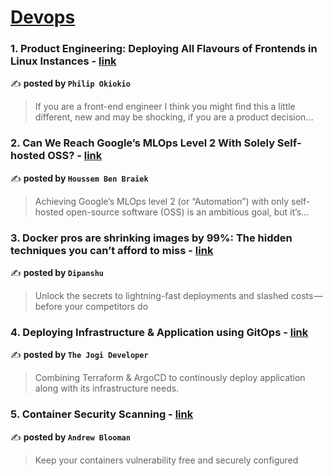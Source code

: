 
<h1><a href=https://medium.com/tag/devops/recommended target="_blank" rel="noopener noreferrer">Devops</a></h1>
<h3>1. Product Engineering: Deploying All Flavours of Frontends in Linux Instances - <a href="https://medium.com/@philipokiokio/product-engineering-deploying-all-flavours-of-frontends-in-linux-instances-0e0e5d36fe49" target="_blank" rel="noopener noreferrer">link</a></h3>

✍️ **posted by `Philip Okiokio`**

<blockquote>If you are a front-end engineer I think you might find this a little different, new and may be shocking, if you are a product decision…</blockquote>

<h3>2. Can We Reach Google’s MLOps Level 2 With Solely Self-hosted OSS? - <a href="https://medium.com/towards-artificial-intelligence/can-we-reach-googles-mlops-level-2-with-solely-self-hosted-oss-e61562c8883e" target="_blank" rel="noopener noreferrer">link</a></h3>

✍️ **posted by `Houssem Ben Braiek`**

<blockquote>Achieving Google’s MLOps level 2 (or “Automation”) with only self-hosted open-source software (OSS) is an ambitious goal, but it’s…</blockquote>

<h3>3. Docker pros are shrinking images by 99%: The hidden techniques you can’t afford to miss - <a href="https://medium.com/aws-in-plain-english/docker-pros-are-shrinking-images-by-99-the-hidden-techniques-you-cant-afford-to-miss-a70ee26b4cbf" target="_blank" rel="noopener noreferrer">link</a></h3>

✍️ **posted by `Dipanshu ‎`**

<blockquote>Unlock the secrets to lightning-fast deployments and slashed costs — before your competitors do</blockquote>

<h3>4. Deploying Infrastructure & Application using GitOps - <a href="https://medium.com/@thejogi/deploying-infrastructure-application-using-gitops-862fc89b6325" target="_blank" rel="noopener noreferrer">link</a></h3>

✍️ **posted by `The Jogi Developer`**

<blockquote>Combining Terraform & ArgoCD to continously deploy application along with its infrastructure needs.</blockquote>

<h3>5. Container Security Scanning - <a href="https://medium.com/itnext/container-security-scanning-f16b438db58d" target="_blank" rel="noopener noreferrer">link</a></h3>

✍️ **posted by `Andrew Blooman`**

<blockquote>Keep your containers vulnerability free and securely configured</blockquote>

